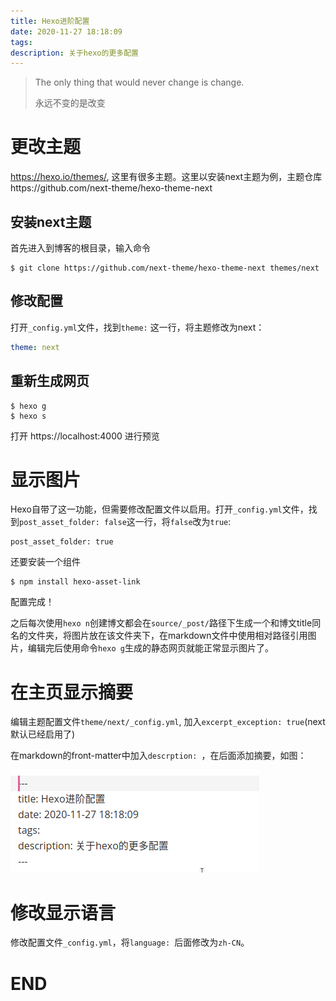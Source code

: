```yaml
---
title: Hexo进阶配置
date: 2020-11-27 18:18:09
tags:
description: 关于hexo的更多配置
---
```


> The only thing that would never change is change.
>
> 永远不变的是改变

# 更改主题

https://hexo.io/themes/, 这里有很多主题。这里以安装next主题为例，主题仓库https://github.com/next-theme/hexo-theme-next

## 安装next主题

首先进入到博客的根目录，输入命令

```shell
$ git clone https://github.com/next-theme/hexo-theme-next themes/next
```

## 修改配置

打开`_config.yml`文件，找到`theme:` 这一行，将主题修改为next：

```yml
theme: next
```

## 重新生成网页

```shell
$ hexo g
$ hexo s
```

打开 https://localhost:4000 进行预览

# 显示图片

Hexo自带了这一功能，但需要修改配置文件以启用。打开`_config.yml`文件，找到`post_asset_folder: false`这一行，将`false`改为`true`:

```shell
post_asset_folder: true
```

还要安装一个组件

```shell
$ npm install hexo-asset-link
```

配置完成！

之后每次使用`hexo n`创建博文都会在`source/_post/`路径下生成一个和博文title同名的文件夹，将图片放在该文件夹下，在markdown文件中使用相对路径引用图片，编辑完后使用命令`hexo g`生成的静态网页就能正常显示图片了。

# 在主页显示摘要

编辑主题配置文件`theme/next/_config.yml`, 加入`excerpt_exception: true`(next默认已经启用了)

在markdown的front-matter中加入`descrption: `，在后面添加摘要，如图：

![image-20201130162801488](Hexo进阶配置/image-20201130162801488.png)

# 修改显示语言

修改配置文件`_config.yml`，将`language: `后面修改为`zh-CN`。

# END